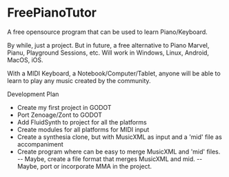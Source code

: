 # FreePianoTutor
A free opensource program that can be used to learn Piano/Keyboard.

By while, just a project. But in future, a free alternative to Piano Marvel, Pianu, Playground Sessions, etc.
Will work in Windows, Linux, Android, MacOS, iOS.

With a MIDI Keyboard, a Notebook/Computer/Tablet, anyone will be able to learn to play any music created by the community.

Development Plan
 - Create my first project in GODOT
 - Port Zenoage/Zont to GODOT
 - Add FluidSynth to project for all the platforms
 - Create modules for all platforms for MIDI input
 - Create a synthesia clone, but with MusicXML as input and a 'mid' file as accompaniment
 - Create program where can be easy to merge MusicXML and 'mid' files.
 -- Maybe, create a file format that merges MusicXML and mid.
 -- Maybe, port or incorporate MMA in the project.
